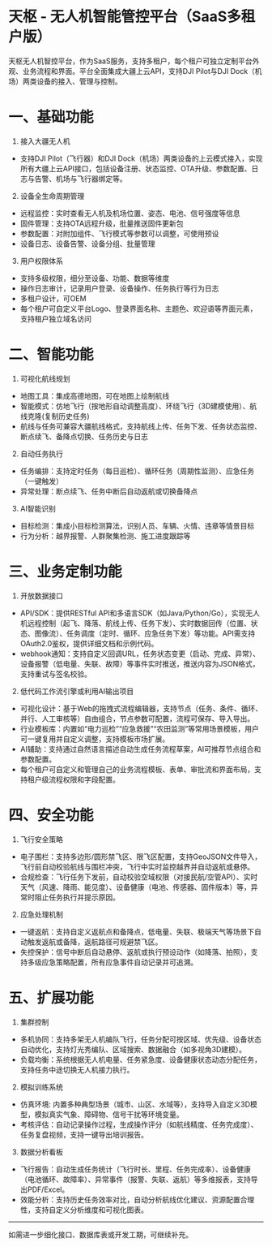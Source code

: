 # 天枢 - 无人机智能管控平台（SaaS多租户版）

天枢无人机智控平台，作为SaaS服务，支持多租户，每个租户可独立定制平台外观、业务流程和界面。平台全面集成大疆上云API，支持DJI Pilot与DJI Dock（机场）两类设备的接入、管理与控制。

# 一、基础功能
1. 接入大疆无人机
- 支持DJI Pilot（飞行器）和DJI Dock（机场）两类设备的上云模式接入，实现所有大疆上云API接口，包括设备注册、状态监控、OTA升级、参数配置、日志与告警、机场与飞行器绑定等。

2. 设备全生命周期管理
- 远程监控：实时查看无人机及机场位置、姿态、电池、信号强度等信息
- 固件管理：支持OTA远程升级，批量推送固件更新包
- 参数配置：对附加组件、飞行模式等参数可以调整，可使用预设
- 设备日志、设备告警、设备分组、批量管理

3. 用户权限体系
- 支持多级权限，细分至设备、功能、数据等维度
- 操作日志审计，记录用户登录、设备操作、任务执行等行为日志
- 多租户设计，可OEM
- 每个租户可自定义平台Logo、登录界面名称、主题色、欢迎语等界面元素，支持租户独立域名访问

# 二、智能功能
1. 可视化航线规划
- 地图工具：集成高德地图，可在地图上绘制航线
- 智能模式：仿地飞行（按地形自动调整高度）、环绕飞行（3D建模使用）、航线克隆(复制历史任务)
- 航线与任务可兼容大疆航线格式，支持航线上传、任务下发、任务状态监控、断点续飞、备降点切换、任务历史与日志

2. 自动任务执行
- 任务编排：支持定时任务（每日巡检）、循环任务（周期性监测）、应急任务（一键触发）
- 异常处理：断点续飞、任务中断后自动返航或切换备降点

3. AI智能识别
- 目标检测：集成小目标检测算法，识别人员、车辆、火情、违章等情景目标
- 行为分析：越界报警、人群聚集检测、施工进度跟踪等

# 三、业务定制功能
1. 开放数据接口
- API/SDK：提供RESTful API和多语言SDK（如Java/Python/Go），实现无人机远程控制（起飞、降落、航线上传、任务下发）、实时数据回传（位置、状态、图像流）、任务调度（定时、循环、应急任务下发）等功能。API需支持OAuth2.0鉴权，提供详细文档和示例代码。
- webhook通知：支持自定义回调URL，任务状态变更（启动、完成、异常）、设备报警（低电量、失联、故障）等事件实时推送，推送内容为JSON格式，支持重试与签名校验。

2. 低代码工作流引擎或利用AI输出项目
- 可视化设计：基于Web的拖拽式流程编辑器，支持节点（任务、条件、循环、并行、人工审核等）自由组合，节点参数可配置，流程可保存、导入导出。
- 行业模板库：内置如“电力巡检”“应急救援”“农田监测”等常用场景模板，用户可一键复用并自定义调整，支持模板市场扩展。
- AI辅助：支持通过自然语言描述自动生成任务流程草案，AI可推荐节点组合和参数配置。
- 每个租户可自定义和管理自己的业务流程模板、表单、审批流和界面布局，支持租户级流程权限和字段配置。

# 四、安全功能
1. 飞行安全策略
- 电子围栏：支持多边形/圆形禁飞区、限飞区配置，支持GeoJSON文件导入，飞行前自动校验航线与围栏冲突，飞行中实时监控越界并自动返航或悬停。
- 合规检查：飞行任务下发前，自动校验空域权限（对接民航/空管API）、实时天气（风速、降雨、能见度）、设备健康（电池、传感器、固件版本）等，异常时阻止任务执行并提示原因。

2. 应急处理机制
- 一键返航：支持自定义返航点和备降点，低电量、失联、极端天气等场景下自动触发返航或备降，返航路径可规避禁飞区。
- 失控保护：信号中断后自动悬停、返航或执行预设动作（如降落、拍照），支持多级应急策略配置，所有应急事件自动记录并可追溯。

# 五、扩展功能
1. 集群控制
- 多机协同：支持多架无人机编队飞行，任务分配可按区域、优先级、设备状态自动优化，支持灯光秀编队、区域搜索、数据融合（如多视角3D建模）。
- 负载均衡：系统根据无人机电量、任务紧急度、设备健康状态动态分配任务，支持任务中途切换无人机接力执行。

2. 模拟训练系统
- 仿真环境: 内置多种典型场景（城市、山区、水域等），支持导入自定义3D模型，模拟真实气象、障碍物、信号干扰等环境变量。
- 考核评估：自动记录操作过程，生成操作评分（如航线精度、任务完成度）、任务复盘视频，支持一键导出培训报告。

3. 数据分析看板
- 飞行报告：自动生成任务统计（飞行时长、里程、任务完成率）、设备健康（电池循环、故障率）、异常事件（报警、失联、返航）等多维报表，支持导出PDF/Excel。
- 效能分析：支持历史任务效率对比，自动分析航线优化建议、资源配置合理性，支持自定义分析维度和可视化图表。

---
如需进一步细化接口、数据库表或开发工期，可继续补充。
